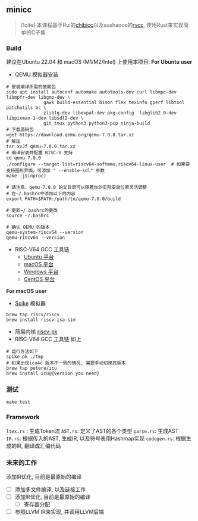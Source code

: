 ## minicc

 > [!cite]
> 本课程基于Rui的[chibicc](https://github.com/rui314/chibicc)以及sushaoce的[rvcc](https://github.com/sunshaoce/rvcc), 使用Rust来实现简单的C子集
### Build
建议在Ubuntu 22.04 和 macOS (M1/M2/Intel) 上使用本项目: 
**For Ubuntu user**
- QEMU 模拟器安装
``` shell
# 安装编译所需的依赖包
sudo apt install autoconf automake autotools-dev curl libmpc-dev libmpfr-dev libgmp-dev \
              gawk build-essential bison flex texinfo gperf libtool patchutils bc \
              zlib1g-dev libexpat-dev pkg-config  libglib2.0-dev libpixman-1-dev libsdl2-dev \
              git tmux python3 python3-pip ninja-build
# 下载源码包
wget https://download.qemu.org/qemu-7.0.0.tar.xz
# 解压
tar xvJf qemu-7.0.0.tar.xz
# 编译安装并配置 RISC-V 支持
cd qemu-7.0.0
./configure --target-list=riscv64-softmmu,riscv64-linux-user  # 如果要支持图形界面，可添加 " --enable-sdl" 参数
make -j$(nproc)

# 请注意，qemu-7.0.0 的父目录可以随着你的实际安装位置灵活调整
# 在~/.bashrc中添加以下的内容
export PATH=$PATH:/path/to/qemu-7.0.0/build

# 更新~/.bashrc的更改
source ~/.bashrc

# 确认 QEMU 的版本
qemu-system-riscv64 --version
qemu-riscv64 --version
```
- RISC-V64 GCC 工具链
	- [Ubuntu 平台](https://static.dev.sifive.com/dev-tools/riscv64-unknown-elf-gcc-8.3.0-2020.04.1-x86_64-linux-ubuntu14.tar.gz)
	- [macOS 平台](https://static.dev.sifive.com/dev-tools/riscv64-unknown-elf-gcc-8.3.0-2020.04.1-x86_64-apple-darwin.tar.gz)
	- [Windows 平台](https://static.dev.sifive.com/dev-tools/riscv64-unknown-elf-gcc-8.3.0-2020.04.1-x86_64-w64-mingw32.zip)
	- [CentOS 平台](https://static.dev.sifive.com/dev-tools/riscv64-unknown-elf-gcc-8.3.0-2020.04.1-x86_64-linux-centos6.tar.gz)

**For macOS user**
- [Spike](https://github.com/riscv/riscv-isa-sim) 模拟器
``` shell 
brew tap riscv/riscv
brew install riscv-isa-sim
```
- 简易内核 [riscv-pk](https://github.com/riscv/riscv-pk)
- RISC-V64 GCC 工具链 如上
``` shell
# 运行方法如下
spike pk ./tmp
# 如果出现icu4c 版本不一致的情况, 需要手动切换其版本
brew tap petere/icu
brew install icu@{version you need}
```
### 测试
```
make test
```
### Framework
`ltex.rs` : 生成Token流
`AST.rs`: 定义了AST的各个类型
`parse.rs`: 生成AST
`IR.rs`: 根据传入的AST, 生成IR, 以及符号表用Hashmap实现
`codegen.rs`: 根据生成的IR, 翻译成汇编代码

### 未来的工作
添加IR优化, 目前是最原始的编译
- [ ] 添加多文件编译, 以及链接工作
- [ ] 添加IR优化, 目前是最原始的编译
	- [ ] 寄存器分配
- [ ] 参照LLVM IR来实现, 并调用LLVM后端